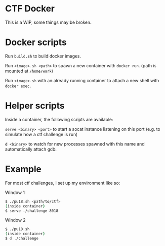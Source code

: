 
# CTF Docker

This is a WIP, some things may be broken.

# Docker scripts 

Run `build.sh` to build docker images.

Run `<image>.sh <path>` to spawn a new container with `docker run`. (path is mounted at `/home/work`)

Run `<image>.sh` with an already running container to attach a new shell with `docker exec`.

# Helper scripts

Inside a container, the following scripts are available:

`serve <binary> <port>` to start a socat instance listening on this port (e.g. to simulate how a ctf challenge is run)

`d <binary>` to watch for new processes spawned with this name and automatically attach gdb.

# Example

For most ctf challenges, I set up my environment like so:

Window 1
```sh
$ ./pu18.sh <path/to/ctf>
(inside container)
$ serve ./challenge 8018
```

Window 2
```sh
$ ./pu18.sh
(inside container)
$ d ./challenge
```